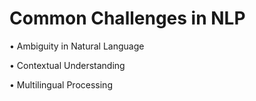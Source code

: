 # Common Challenges in NLP

• Ambiguity in Natural Language

• Contextual Understanding

• Multilingual Processing
